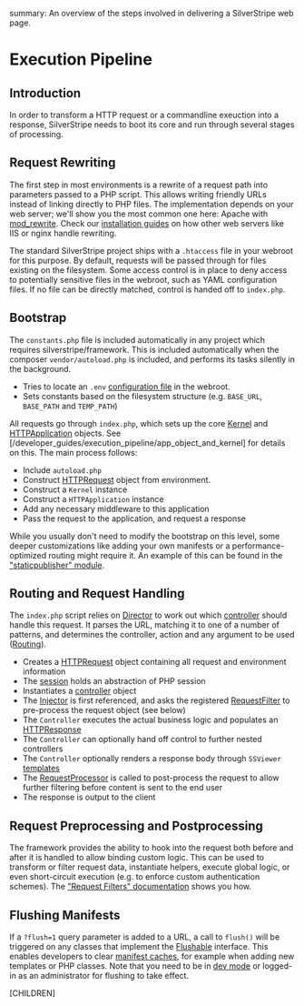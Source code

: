 summary: An overview of the steps involved in delivering a SilverStripe web page.

# Execution Pipeline

## Introduction

In order to transform a HTTP request or a commandline exeuction into a response,
SilverStripe needs to boot its core and run through several stages of processing.

## Request Rewriting

The first step in most environments is a rewrite of a request path into parameters passed to a PHP script.
This allows writing friendly URLs instead of linking directly to PHP files.
The implementation depends on your web server; we'll show you the most common one here: 
Apache with [mod_rewrite](http://httpd.apache.org/docs/2.0/mod/mod_rewrite.html).
Check our [installation guides](/getting_started/installation) on how other web servers like IIS or nginx handle rewriting.

The standard SilverStripe project ships with a `.htaccess` file in your webroot for this purpose.
By default, requests will be passed through for files existing on the filesystem.
Some access control is in place to deny access to potentially sensitive files in the webroot, such as YAML configuration files.
If no file can be directly matched, control is handed off to `index.php`.

## Bootstrap

The `constants.php` file is included automatically in any project which requires silverstripe/framework.
This is included automatically when the composer `vendor/autoload.php` is included, and performs its
tasks silently in the background.

  * Tries to locate an `.env` 
   [configuration file](/getting_started/environment_management) in the webroot.
  * Sets constants based on the filesystem structure (e.g. `BASE_URL`, `BASE_PATH` and `TEMP_PATH`)

All requests go through `index.php`, which sets up the core [Kernel](api:SilverStripe\Core\Kernel) and [HTTPApplication](api:SilverStripe\Control\HTTPApplication)
objects. See [/developer_guides/execution_pipeline/app_object_and_kernel] for details on this.
The main process follows:

 
 * Include `autoload.php`
 * Construct [HTTPRequest](api:SilverStripe\Control\HTTPRequest) object from environment.
 * Construct a `Kernel` instance
 * Construct a `HTTPApplication` instance
 * Add any necessary middleware to this application
 * Pass the request to the application, and request a response
 

While you usually don't need to modify the bootstrap on this level, some deeper customizations like
adding your own manifests or a performance-optimized routing might require it.
An example of this can be found in the ["staticpublisher" module](https://github.com/silverstripe-labs/silverstripe-staticpublisher/).

## Routing and Request Handling

The `index.php` script relies on [Director](api:SilverStripe\Control\Director) to work out which [controller](../controllers/)
should handle this request. It parses the URL, matching it to one of a number of patterns, 
and determines the controller, action and any argument to be used ([Routing](../controllers/routing)).

 * Creates a [HTTPRequest](api:SilverStripe\Control\HTTPRequest) object containing all request and environment information
 * The [session](../cookies_and_sessions/sessions) holds an abstraction of PHP session
 * Instantiates a [controller](../controllers/) object
 * The [Injector](api:SilverStripe\Core\Injector\Injector) is first referenced, and asks the registered 
   [RequestFilter](../controllers/requestfilters)
   to pre-process the request object (see below)
 * The `Controller` executes the actual business logic and populates an [HTTPResponse](api:SilverStripe\Control\HTTPResponse)
 * The `Controller` can optionally hand off control to further nested controllers
 * The `Controller` optionally renders a response body through `SSViewer` [templates](../templates)
 * The [RequestProcessor](api:SilverStripe\Control\RequestProcessor) is called to post-process the request to allow 
further filtering before content is sent to the end user
 * The response is output to the client

## Request Preprocessing and Postprocessing

The framework provides the ability to hook into the request both before and 
after it is handled to allow binding custom logic. This can be used
to transform or filter request data, instantiate helpers, execute global logic,
or even short-circuit execution (e.g. to enforce custom authentication schemes).
The ["Request Filters" documentation](../controllers/requestfilters) shows you how.

## Flushing Manifests

If a `?flush=1` query parameter is added to a URL, a call to `flush()` will be triggered
on any classes that implement the [Flushable](flushable) interface.
This enables developers to clear [manifest caches](manifests),
for example when adding new templates or PHP classes.
Note that you need to be in [dev mode](/getting_started/environment_management)
or logged-in as an administrator for flushing to take effect.

[CHILDREN]

